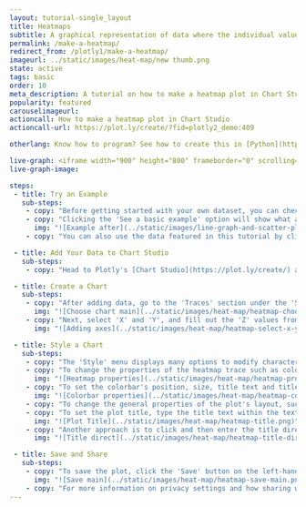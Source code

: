 ```yaml
---
layout: tutorial-single_layout
title: Heatmaps
subtitle: A graphical representation of data where the individual values contained in a matrix are represented as colors.
permalink: /make-a-heatmap/
redirect_from: /plotly1/make-a-heatmap/
imageurl: ../static/images/heat-map/new thumb.png
state: active
tags: basic
order: 10
meta_description: A tutorial on how to make a heatmap plot in Chart Studio.
popularity: featured
carouselimageurl:
actioncall: How to make a heatmap plot in Chart Studio
actioncall-url: https://plot.ly/create/?fid=plotly2_demo:409

otherlang: Know how to program? See how to create this in [Python](https://plot.ly/python/heatmaps/) or [R](https://plot.ly/r/heatmaps/).

live-graph: <iframe width="900" height="800" frameborder="0" scrolling="no" src="https://plot.ly/~plotly2_demo/409.embed"></iframe>
live-graph-image:

steps:
 - title: Try an Example
   sub-steps:
    - copy: "Before getting started with your own dataset, you can check out an example. First, select the 'Type' menu. Hovering the mouse over the chart type icon will display three options: 1) Charts like this by Plotly users, 2) View tutorials on this chart type, and, 3) See a basic example."
    - copy: "Clicking the 'See a basic example' option will show what a sample chart looks like after adding data and editing with the style. You'll also see what labels and style attributes were selected for this specific chart, as well as the end result."
      img: "![Example after](../static/images/line-graph-and-scatter-plot-with-excel/scatter-try-example.gif)"
    - copy: "You can also use the data featured in this tutorial by clicking on 'Open This Data in Chart Studio' on the left-hand side. It'll open in Chart Studio."

 - title: Add Your Data to Chart Studio
   sub-steps:
    - copy: "Head to Plotly's [Chart Studio](https://plot.ly/create/) and add your data. You have the option of typing directly in the grid, uploading your file, or entering the URL of an online dataset. Chart Studio accepts .xls, .xlsx, or .csv files. For more information on how to enter your data, see [this](https://help.plot.ly/add-data-to-the-plotly-grid/) tutorial."

 - title: Create a Chart
   sub-steps:
    - copy: "After adding data, go to the 'Traces' section under the 'Structure' menu on the left-hand side. Choose the 'Type' of trace, then choose 'Heatmap' under 'Simple' chart type."
      img: "![Choose chart main](../static/images/heat-map/heatmap-choose-chart.png)"
    - copy: "Next, select 'X' and 'Y', and fill out the 'Z' values from their respective dropdown menus. This will create a heatmap, as seen below."
      img: "![Adding axes](../static/images/heat-map/heatmap-select-x-y-z.gif)"

 - title: Style a Chart
   sub-steps:
    - copy: "The 'Style' menu displays many options to modify characteristics of the overall chart layout or the individual traces. To see more options about styling the chart, visit the [style and layout](https://help.plot.ly/tutorials/#layout) section of the Chart Studio documentation."
    - copy: "To change the properties of the heatmap trace such as colorscale settings, smoothing effect or gaps between cells, go to the 'Traces' section under the 'Style' menu."
      img: "![Heatmap properties](../static/images/heat-map/heatmap-properties.png)"
    - copy: "To set the colorbar's position, size, title text and title location, go to the 'Color Bars' section under the 'Style' menu."
      img: "![Colorbar properties](../static/images/heat-map/heatmap-colorbar-properties.png)"
    - copy: "To change the general properties of the plot's layout, such as background color, font styling, or margin settings, go to the 'General' section under the 'Style' menu."
    - copy: "To set the plot title, type the title text within the textbox provided under 'Title.'"
      img: "![Plot Title](../static/images/heat-map/heatmap-title.png)"
    - copy: "Another approach is to click and then enter the title directly on the plot interface. The same can be done for the axes title and the colorscale title."
      img: "![Title direct](../static/images/heat-map/heatmap-title-direct.png)"

 - title: Save and Share
   sub-steps:
    - copy: "To save the plot, click the 'Save' button on the left-hand side. A save modal will appear, as seen below, where you can specify the filenames and privacy settings for your plot and data grid."
      img: "![Save main](../static/images/heat-map/heatmap-save-main.png)"
    - copy: "For more information on privacy settings and how sharing works, visit Chart Studio's [sharing tutorial](http://help.plot.ly/save-share-and-export-in-plotly/)."
---
```

